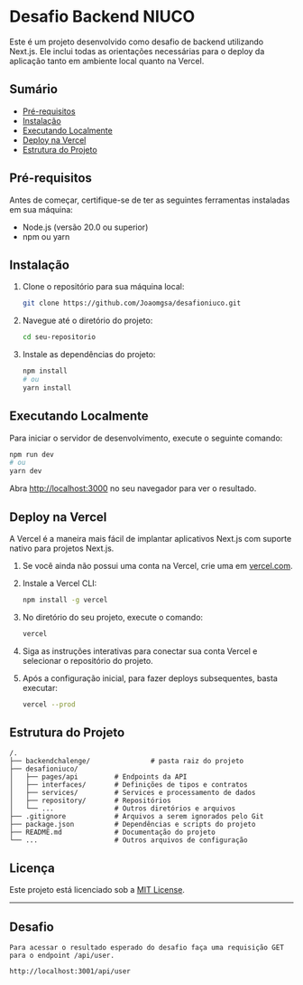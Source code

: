 # Desafio Backend NIUCO

Este é um projeto desenvolvido como desafio de backend utilizando Next.js. Ele inclui todas as orientações necessárias para o deploy da aplicação tanto em ambiente local quanto na Vercel.

## Sumário

- [Pré-requisitos](#pré-requisitos)
- [Instalação](#instalação)
- [Executando Localmente](#executando-localmente)
- [Deploy na Vercel](#deploy-na-vercel)
- [Estrutura do Projeto](#estrutura-do-projeto)

## Pré-requisitos

Antes de começar, certifique-se de ter as seguintes ferramentas instaladas em sua máquina:

- Node.js (versão 20.0 ou superior)
- npm ou yarn

## Instalação

1. Clone o repositório para sua máquina local:

    ```bash
    git clone https://github.com/Joaomgsa/desafioniuco.git
    ```

2. Navegue até o diretório do projeto:

    ```bash
    cd seu-repositorio
    ```

3. Instale as dependências do projeto:

    ```bash
    npm install
    # ou
    yarn install
    ```

## Executando Localmente

Para iniciar o servidor de desenvolvimento, execute o seguinte comando:

```bash
npm run dev
# ou
yarn dev
```

Abra [http://localhost:3000](http://localhost:3000) no seu navegador para ver o resultado.

## Deploy na Vercel

A Vercel é a maneira mais fácil de implantar aplicativos Next.js com suporte nativo para projetos Next.js.

1. Se você ainda não possui uma conta na Vercel, crie uma em [vercel.com](https://vercel.com).

2. Instale a Vercel CLI:

    ```bash
    npm install -g vercel
    ```

3. No diretório do seu projeto, execute o comando:

    ```bash
    vercel
    ```

4. Siga as instruções interativas para conectar sua conta Vercel e selecionar o repositório do projeto.

5. Após a configuração inicial, para fazer deploys subsequentes, basta executar:

    ```bash
    vercel --prod
    ```

## Estrutura do Projeto

```plaintext
/.
├── backendchalenge/               # pasta raiz do projeto
├── desafioniuco/
│   ├── pages/api         # Endpoints da API
│   ├── interfaces/       # Definições de tipos e contratos
│   ├── services/         # Services e processamento de dados
│   ├── repository/       # Repositórios 
│   └── ...               # Outros diretórios e arquivos
├── .gitignore            # Arquivos a serem ignorados pelo Git
├── package.json          # Dependências e scripts do projeto
├── README.md             # Documentação do projeto
└── ...                   # Outros arquivos de configuração
```

## Licença

Este projeto está licenciado sob a [MIT License](LICENSE).

---


## Desafio

    Para acessar o resultado esperado do desafio faça uma requisição GET para o endpoint /api/user.

    http://localhost:3001/api/user
